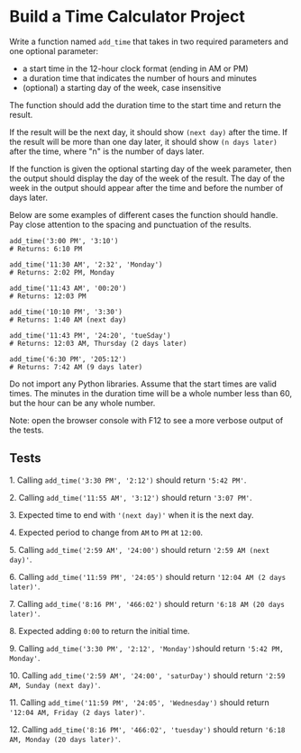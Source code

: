 # Build a Time Calculator Project

Write a function named `add_time` that takes in two required parameters and one optional parameter:

- a start time in the 12-hour clock format (ending in AM or PM)
- a duration time that indicates the number of hours and minutes
- (optional) a starting day of the week, case insensitive

The function should add the duration time to the start time and return the result.

If the result will be the next day, it should show `(next day)` after the time. If the result will be more than one day later, it should show `(n days later)` after the time, where "n" is the number of days later.

If the function is given the optional starting day of the week parameter, then the output should display the day of the week of the result. The day of the week in the output should appear after the time and before the number of days later.

Below are some examples of different cases the function should handle. Pay close attention to the spacing and punctuation of the results.

```
add_time('3:00 PM', '3:10')
# Returns: 6:10 PM

add_time('11:30 AM', '2:32', 'Monday')
# Returns: 2:02 PM, Monday

add_time('11:43 AM', '00:20')
# Returns: 12:03 PM

add_time('10:10 PM', '3:30')
# Returns: 1:40 AM (next day)

add_time('11:43 PM', '24:20', 'tueSday')
# Returns: 12:03 AM, Thursday (2 days later)

add_time('6:30 PM', '205:12')
# Returns: 7:42 AM (9 days later)
```

Do not import any Python libraries. Assume that the start times are valid times. The minutes in the duration time will be a whole number less than 60, but the hour can be any whole number.

Note: open the browser console with F12 to see a more verbose output of the tests.

## Tests

1\. Calling `add_time('3:30 PM', '2:12')` should return `'5:42 PM'`.

2\. Calling `add_time('11:55 AM', '3:12')` should return `'3:07 PM'`.

3\. Expected time to end with `'(next day)'` when it is the next day.

4\. Expected period to change from `AM` to `PM` at `12:00`.

5\. Calling `add_time('2:59 AM', '24:00')` should return `'2:59 AM (next day)'`.

6\. Calling `add_time('11:59 PM', '24:05')` should return `'12:04 AM (2 days later)'`.

7\. Calling `add_time('8:16 PM', '466:02')` should return `'6:18 AM (20 days later)'`.

8\. Expected adding `0:00` to return the initial time.

9\. Calling `add_time('3:30 PM', '2:12', 'Monday')`should return `'5:42 PM, Monday'`.

10\. Calling `add_time('2:59 AM', '24:00', 'saturDay')` should return `'2:59 AM, Sunday (next day)'`.

11\. Calling `add_time('11:59 PM', '24:05', 'Wednesday')` should return `'12:04 AM, Friday (2 days later)'`.

12\. Calling `add_time('8:16 PM', '466:02', 'tuesday')` should return `'6:18 AM, Monday (20 days later)'`.
